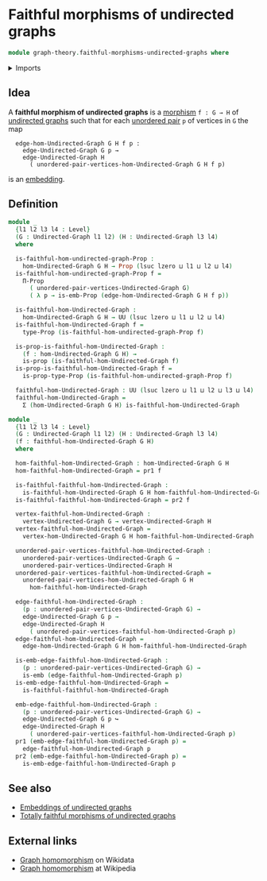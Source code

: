 # Faithful morphisms of undirected graphs

```agda
module graph-theory.faithful-morphisms-undirected-graphs where
```

<details><summary>Imports</summary>

```agda
open import foundation.dependent-pair-types
open import foundation.dependent-products-propositions
open import foundation.embeddings
open import foundation.propositions
open import foundation.universe-levels

open import graph-theory.morphisms-undirected-graphs
open import graph-theory.undirected-graphs
```

</details>

## Idea

A **faithful morphism of undirected graphs** is a
[morphism](graph-theory.morphisms-undirected-graphs.md) `f : G → H` of
[undirected graphs](graph-theory.undirected-graphs.md) such that for each
[unordered pair](foundation.unordered-pairs.md) `p` of vertices in `G` the map

```text
  edge-hom-Undirected-Graph G H f p :
    edge-Undirected-Graph G p →
    edge-Undirected-Graph H
      ( unordered-pair-vertices-hom-Undirected-Graph G H f p)
```

is an [embedding](foundation.embeddings.md).

## Definition

```agda
module _
  {l1 l2 l3 l4 : Level}
  (G : Undirected-Graph l1 l2) (H : Undirected-Graph l3 l4)
  where

  is-faithful-hom-undirected-graph-Prop :
    hom-Undirected-Graph G H → Prop (lsuc lzero ⊔ l1 ⊔ l2 ⊔ l4)
  is-faithful-hom-undirected-graph-Prop f =
    Π-Prop
      ( unordered-pair-vertices-Undirected-Graph G)
      ( λ p → is-emb-Prop (edge-hom-Undirected-Graph G H f p))

  is-faithful-hom-Undirected-Graph :
    hom-Undirected-Graph G H → UU (lsuc lzero ⊔ l1 ⊔ l2 ⊔ l4)
  is-faithful-hom-Undirected-Graph f =
    type-Prop (is-faithful-hom-undirected-graph-Prop f)

  is-prop-is-faithful-hom-Undirected-Graph :
    (f : hom-Undirected-Graph G H) →
    is-prop (is-faithful-hom-Undirected-Graph f)
  is-prop-is-faithful-hom-Undirected-Graph f =
    is-prop-type-Prop (is-faithful-hom-undirected-graph-Prop f)

  faithful-hom-Undirected-Graph : UU (lsuc lzero ⊔ l1 ⊔ l2 ⊔ l3 ⊔ l4)
  faithful-hom-Undirected-Graph =
    Σ (hom-Undirected-Graph G H) is-faithful-hom-Undirected-Graph

module _
  {l1 l2 l3 l4 : Level}
  (G : Undirected-Graph l1 l2) (H : Undirected-Graph l3 l4)
  (f : faithful-hom-Undirected-Graph G H)
  where

  hom-faithful-hom-Undirected-Graph : hom-Undirected-Graph G H
  hom-faithful-hom-Undirected-Graph = pr1 f

  is-faithful-faithful-hom-Undirected-Graph :
    is-faithful-hom-Undirected-Graph G H hom-faithful-hom-Undirected-Graph
  is-faithful-faithful-hom-Undirected-Graph = pr2 f

  vertex-faithful-hom-Undirected-Graph :
    vertex-Undirected-Graph G → vertex-Undirected-Graph H
  vertex-faithful-hom-Undirected-Graph =
    vertex-hom-Undirected-Graph G H hom-faithful-hom-Undirected-Graph

  unordered-pair-vertices-faithful-hom-Undirected-Graph :
    unordered-pair-vertices-Undirected-Graph G →
    unordered-pair-vertices-Undirected-Graph H
  unordered-pair-vertices-faithful-hom-Undirected-Graph =
    unordered-pair-vertices-hom-Undirected-Graph G H
      hom-faithful-hom-Undirected-Graph

  edge-faithful-hom-Undirected-Graph :
    (p : unordered-pair-vertices-Undirected-Graph G) →
    edge-Undirected-Graph G p →
    edge-Undirected-Graph H
      ( unordered-pair-vertices-faithful-hom-Undirected-Graph p)
  edge-faithful-hom-Undirected-Graph =
    edge-hom-Undirected-Graph G H hom-faithful-hom-Undirected-Graph

  is-emb-edge-faithful-hom-Undirected-Graph :
    (p : unordered-pair-vertices-Undirected-Graph G) →
    is-emb (edge-faithful-hom-Undirected-Graph p)
  is-emb-edge-faithful-hom-Undirected-Graph =
    is-faithful-faithful-hom-Undirected-Graph

  emb-edge-faithful-hom-Undirected-Graph :
    (p : unordered-pair-vertices-Undirected-Graph G) →
    edge-Undirected-Graph G p ↪
    edge-Undirected-Graph H
      ( unordered-pair-vertices-faithful-hom-Undirected-Graph p)
  pr1 (emb-edge-faithful-hom-Undirected-Graph p) =
    edge-faithful-hom-Undirected-Graph p
  pr2 (emb-edge-faithful-hom-Undirected-Graph p) =
    is-emb-edge-faithful-hom-Undirected-Graph p
```

## See also

- [Embeddings of undirected graphs](graph-theory.embeddings-undirected-graphs.md)
- [Totally faithful morphisms of undirected graphs](graph-theory.totally-faithful-morphisms-undirected-graphs.md)

## External links

- [Graph homomorphism](https://www.wikidata.org/entity/Q3385162) on Wikidata
- [Graph homomorphism](https://en.wikipedia.org/wiki/Graph_homomorphism) at
  Wikipedia
